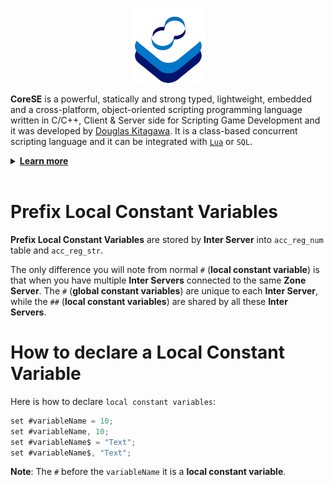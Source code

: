 <p align="center" >
<img src="https://raw.githubusercontent.com/sdkitagawa/corese/master/assets/img/logo.png" height="120px" alt="CoreSE Programming Language logo with 3 squares stacked diagonally in a counterclockwise direction each in a different color. The first is in white, the second is in azure and the third in a dark blue tone almost turning purple. And at the top of the 3 stacked squares there is the logo of the CoreSE programming language (which is pronounced Direction Course and Bearing) which are two letters C facing each other forming an infinity symbol and making a course. Each letter C has two different colors. In the letter C on the left at the top we have the dark blue tone and the azure tone at the bottom, while in the letter C on the right we have the opposite." title="CoresE Programming Language">
</p>

**CoreSE** is a powerful, statically and strong typed, lightweight, embedded and a cross-platform, object-oriented scripting programming language written in C/C++, Client & Server side for Scripting Game Development and it was developed by [Douglas Kitagawa](https://github.com/sdkitagawa). It is a class-based concurrent scripting language and it can be integrated with [`Lua`](https://github.com/lua/lua) or `SQL`.

<details>
<summary id="learn_more"><b><a href="#learn_more">Learn more</b></a></summary>
<ul>
	<li><a href="./hello_world.md">Hello World</a></li>
	<li><a href="./variables.md">Variables</a></li>
	<li><a href="./declaring_variables.md">Declaring Variables</a></li>
	<li><a href="./prefix_operator.md">Prefix Operator</a></li>
	<li><a href="./variable_scope.md">Variable Scope</a></li>
	<li><a href="./prefix_global_variables.md">Prefix Global Variables</a></li>
	<li><a href="./prefix_ai_variables.md">Prefix AI Variables</a></li>
	<li><a href="./prefix_global_constant_variables.md">Prefix Global Constant Variables</a></li>
	<li><a href="./prefix_local_constant_variables.md">Prefix Local Constant Variables</a></li>
	<li><a href="./prefix_instance_variables.md">Prefix Instance Variables</a></li>
	<li><a href="./postfix_data_type_variables.md">Postfix Data Type Variables</a></li>
	<li><a href="./array_data_type_variables.md">Array Data Type Variables</a></li>
	<li><a href="./if_and_else_statement.md">If & Else Statement</a></li>
	<li><a href="./switch_and_case_statement.md">Switch & Case Statement</a></li>
	<li><a href="./while_statement.md">While Statement</a></li>
	<li><a href="./for_statement.md">For Statement</a></li>
	<li><a href="./do_statement.md">Do Statement</a></li>
	<li><a href="./freeloop_statement.md">Freeloop Statement</a></li>
	<li><a href="./function_declarations.md">Function Declarations</a></li>
</ul>
</details>
<br />

# Prefix Local Constant Variables
**Prefix Local Constant Variables** are stored by **Inter Server** into `acc_reg_num` table and `acc_reg_str`.

The only difference you will note from normal `#` (**local constant variable**) is that when you have multiple **Inter Servers** connected to the same **Zone Server**. The `#` (**global constant variables**) are unique to each **Inter Server**, while the `##` (**local constant variables**) are shared by all these **Inter Servers**.

# How to declare a Local Constant Variable
Here is how to declare `local constant variables`:

```cs
set #variableName = 10;
set #variableName, 10;
set #variableName$ = "Text";
set #variableName$, "Text";
```

**Note**: The `#` before the `variableName` it is a **local constant variable**.
